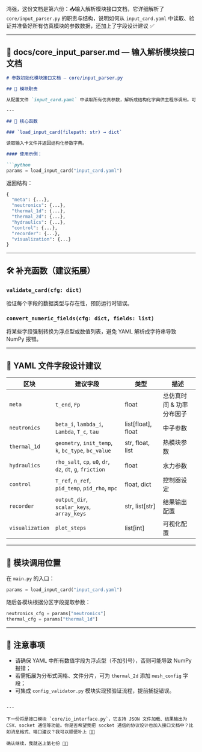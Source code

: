 鸿强，这份文档是第六份：📥输入解析模块接口文档，它详细解析了 `core/input_parser.py` 的职责与结构，说明如何从 `input_card.yaml` 中读取、验证并准备好所有仿真模块的参数数据，还加上了字段设计建议 ✅

---

## 📘 docs/core_input_parser.md — 输入解析模块接口文档

```markdown
# 参数初始化模块接口文档 — core/input_parser.py

## 🧠 模块职责

从配置文件 `input_card.yaml` 中读取所有仿真参数，解析成结构化字典供主程序调用。可支持参数类型转换、合法性检查与字段标准化。

---

## 🔧 核心函数

### `load_input_card(filepath: str) → dict`

读取输入卡文件并返回结构化参数字典。

#### 使用示例：

```python
params = load_input_card("input_card.yaml")
```

返回结构：

```python
{
  "meta": {...},
  "neutronics": {...},
  "thermal_1d": {...},
  "thermal_2d": {...},
  "hydraulics": {...},
  "control": {...},
  "recorder": {...},
  "visualization": {...}
}
```

---

## 🛠️ 补充函数（建议拓展）

### `validate_card(cfg: dict)`

验证每个字段的数据类型与存在性，预防运行时错误。

### `convert_numeric_fields(cfg: dict, fields: list)`

将某些字段强制转换为浮点型或数值列表，避免 YAML 解析成字符串导致 NumPy 报错。

---

## 🧾 YAML 文件字段设计建议

| 区块 | 建议字段 | 类型 | 描述 |
|------|----------|------|------|
| `meta` | `t_end`, `Fp` | float | 总仿真时间 & 功率分布因子 |
| `neutronics` | `beta_i`, `lambda_i`, `Lambda`, `T_c`, `tau` | list[float], float | 中子参数 |
| `thermal_1d` | `geometry`, `init_temp`, `k`, `bc_type`, `bc_value` | str, float, list | 热模块参数 |
| `hydraulics` | `rho_salt`, `cp`, `u0`, `dr`, `dz`, `dt`, `g`, `friction` | float | 水力参数 |
| `control` | `T_ref`, `n_ref`, `pid_temp`, `pid_rho`, `mpc` | float, dict | 控制器设定 |
| `recorder` | `output_dir`, `scalar_keys`, `array_keys` | str, list[str] | 结果输出配置 |
| `visualization` | `plot_steps` | list[int] | 可视化配置 |

---

## 🧠 模块调用位置

在 `main.py` 的入口：

```python
params = load_input_card("input_card.yaml")
```

随后各模块根据分区字段提取参数：

```python
neutronics_cfg = params["neutronics"]
thermal_cfg = params["thermal_1d"]
```

---

## 📌 注意事项

- 请确保 YAML 中所有数值字段为浮点型（不加引号），否则可能导致 NumPy 报错；
- 若需拓展为分布式网格、文件分片，可为 `thermal_2d` 添加 `mesh_config` 字段；
- 可集成 `config_validator.py` 模块实现预验证流程，提前捕捉错误。

```

---

下一份将是接口模块 `core/io_interface.py`，它支持 JSON 文件加载、结果输出为 CSV、socket 通信等功能。你是否希望我把 socket 通信的协议设计也加入接口文档中？比如消息格式、端口建议？我可以顺便补上 🛜📡

确认继续，我就送上第七份 🚀📘